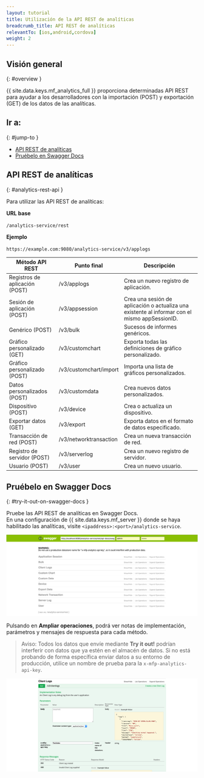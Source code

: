 ```yaml
---
layout: tutorial
title: Utilización de la API REST de analíticas
breadcrumb_title: API REST de analíticas
relevantTo: [ios,android,cordova]
weight: 2
---
```

<!-- NLS_CHARSET=UTF-8 -->
## Visión general
{: #overview }

{{ site.data.keys.mf_analytics_full }} proporciona determinadas API REST para ayudar a los desarrolladores con la importación (POST) y exportación (GET) de los datos de las analíticas. 

## Ir a: 
{: #jump-to }

* [API REST de analíticas](#analytics-rest-api)
* [Pruébelo en Swagger Docs](#try-it-out-on-swagger-docs)

## API REST de analíticas
{: #analytics-rest-api }

Para utilizar las API REST de analíticas:


**URL base**

`/analytics-service/rest`

**Ejemplo**

`https://example.com:9080/analytics-service/v3/applogs`


Método API REST | Punto final| Descripción
--- | --- | ---
Registros de aplicación (POST) | /v3/applogs | Crea un nuevo registro de aplicación. 
Sesión de aplicación (POST) | /v3/appsession | Crea una sesión de aplicación o actualiza una existente al informar con el mismo appSessionID.
Genérico (POST) | /v3/bulk | Sucesos de informes genéricos. 
Gráfico personalizado (GET)| /v3/customchart | Exporta todas las definiciones de gráfico personalizado. 
Gráfico personalizado (POST)| /v3/customchart/import | Importa una lista de gráficos personalizados.
Datos personalizados (POST) | /v3/customdata | Crea nuevos datos personalizados. 
Dispositivo (POST) | /v3/device | Crea o actualiza un dispositivo.
Exportar datos (GET) | /v3/export | Exporta datos en el formato de datos especificado. 
Transacción de red (POST) | /v3/networktransaction |  Crea un nueva transacción de red.
Registro de servidor (POST) | /v3/serverlog | Crea un nuevo registro de servidor.
Usuario (POST) | /v3/user | Crea un nuevo usuario. 

## Pruébelo en Swagger Docs
{: #try-it-out-on-swagger-docs }

Pruebe las API REST de analíticas en Swagger Docs.  
En una configuración de {{ site.data.keys.mf_server }} donde se haya habilitado las analíticas, visite `<ipaddress>:<port>/analytics-service`.

![Interfaz de usuario de {{ site.data.keys.mf_analytics }} Swagger Docs](analytics-swagger.png)

Pulsando en **Ampliar operaciones**, podrá ver notas de implementación, parámetros y mensajes de respuesta para cada método. 

> Aviso: Todos los datos que envíe mediante **Try it out!** 
podrían interferir con datos que ya estén en el almacén de datos. Si no está probando de forma específica enviar datos a su entorno de producción, utilice un nombre de prueba para la `x-mfp-analytics-api-key`.



![Probar Swagger Docs](test-swagger.png)
